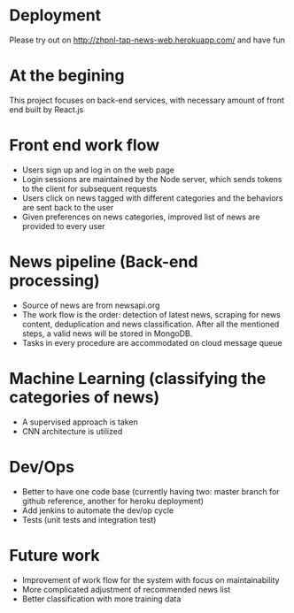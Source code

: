 # Deployment
Please try out on http://zhpnl-tap-news-web.herokuapp.com/ and have fun

# At the begining
This project focuses on back-end services, with necessary amount of front end built by React.js

# Front end work flow
+ Users sign up and log in on the web page
+ Login sessions are maintained by the Node server, which sends tokens to the client for subsequent requests
+ Users click on news tagged with different categories and the behaviors are sent back to the user
+ Given preferences on news categories, improved list of news are provided to every user

# News pipeline (Back-end processing)
+ Source of news are from newsapi.org
+ The work flow is the order: detection of latest news, scraping for news content, deduplication and news classification. After all the mentioned steps, a valid news will be stored in MongoDB.
+ Tasks in every procedure are accommodated on cloud message queue

# Machine Learning (classifying the categories of news)
+ A supervised approach is taken
+ CNN architecture is utilized

# Dev/Ops
+ Better to have one code base (currently having two: master branch for github reference, another for heroku deployment)
+ Add jenkins to automate the dev/op cycle
+ Tests (unit tests and integration test)

# Future work
+ Improvement of work flow for the system with focus on maintainability
+ More complicated adjustment of recommended news list
+ Better classification with more training data

